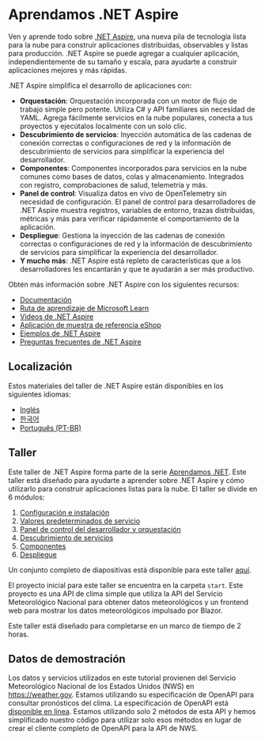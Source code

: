 ﻿# Aprendamos .NET Aspire

Ven y aprende todo sobre [.NET Aspire](https://learn.microsoft.com/dotnet/aspire/), una nueva pila de tecnología lista para la nube para construir aplicaciones distribuidas, observables y listas para producción. .NET Aspire se puede agregar a cualquier aplicación, independientemente de su tamaño y escala, para ayudarte a construir aplicaciones mejores y más rápidas.

.NET Aspire simplifica el desarrollo de aplicaciones con:

- **Orquestación**: Orquestación incorporada con un motor de flujo de trabajo simple pero potente. Utiliza C# y API familiares sin necesidad de YAML. Agrega fácilmente servicios en la nube populares, conecta a tus proyectos y ejecútalos localmente con un solo clic.
- **Descubrimiento de servicios**: Inyección automática de las cadenas de conexión correctas o configuraciones de red y la información de descubrimiento de servicios para simplificar la experiencia del desarrollador.
- **Componentes**: Componentes incorporados para servicios en la nube comunes como bases de datos, colas y almacenamiento. Integrados con registro, comprobaciones de salud, telemetría y más.
- **Panel de control**: Visualiza datos en vivo de OpenTelemetry sin necesidad de configuración. El panel de control para desarrolladores de .NET Aspire muestra registros, variables de entorno, trazas distribuidas, métricas y más para verificar rápidamente el comportamiento de la aplicación.
- **Despliegue**: Gestiona la inyección de las cadenas de conexión correctas o configuraciones de red y la información de descubrimiento de servicios para simplificar la experiencia del desarrollador.
- **Y mucho más**: .NET Aspire está repleto de características que a los desarrolladores les encantarán y que te ayudarán a ser más productivo.

Obtén más información sobre .NET Aspire con los siguientes recursos:
- [Documentación](https://learn.microsoft.com/dotnet/aspire)
- [Ruta de aprendizaje de Microsoft Learn](https://learn.microsoft.com/training/paths/dotnet-aspire/)
- [Videos de .NET Aspire](https://aka.ms/aspire/videos)
- [Aplicación de muestra de referencia eShop](https://github.com/dotnet/eshop)
- [Ejemplos de .NET Aspire](https://learn.microsoft.com/samples/browse/?expanded=dotnet&products=dotnet-aspire)
- [Preguntas frecuentes de .NET Aspire](https://learn.microsoft.com/dotnet/aspire/reference/aspire-faq)

## Localización

Estos materiales del taller de .NET Aspire están disponibles en los siguientes idiomas:

- [Inglés](./README.md)
- [한국어](./README.ko.md)
- [Português (PT-BR)](./README.pt-br.md)

## Taller

Este taller de .NET Aspire forma parte de la serie [Aprendamos .NET](https://aka.ms/letslearndotnet). Este taller está diseñado para ayudarte a aprender sobre .NET Aspire y cómo utilizarlo para construir aplicaciones listas para la nube. El taller se divide en 6 módulos:

1. [Configuración e instalación](./workshop/localization/es/1-setup.md)
1. [Valores predeterminados de servicio](./workshop/localization/es/2-servicedefaults.md)
1. [Panel de control del desarrollador y orquestación](./workshop/localization/es/3-dashboard-apphost.md)
1. [Descubrimiento de servicios](./workshop/localization/es/4-servicediscovery.md)
1. [Componentes](./workshop/localization/es/5-components.md)
1. [Despliegue](./workshop/localization/es/6-deployment.md)

Un conjunto completo de diapositivas está disponible para este taller [aquí](./workshop/localization/es/AspireWorkshop.pptx).

El proyecto inicial para este taller se encuentra en la carpeta `start`. Este proyecto es una API de clima simple que utiliza la API del Servicio Meteorológico Nacional para obtener datos meteorológicos y un frontend web para mostrar los datos meteorológicos impulsado por Blazor.

Este taller está diseñado para completarse en un marco de tiempo de 2 horas.

## Datos de demostración

Los datos y servicios utilizados en este tutorial provienen del Servicio Meteorológico Nacional de los Estados Unidos (NWS) en https://weather.gov. Estamos utilizando su especificación de OpenAPI para consultar pronósticos del clima. La especificación de OpenAPI está [disponible en línea](https://www.weather.gov/documentation/services-web-api). Estamos utilizando solo 2 métodos de esta API y hemos simplificado nuestro código para utilizar solo esos métodos en lugar de crear el cliente completo de OpenAPI para la API de NWS.
